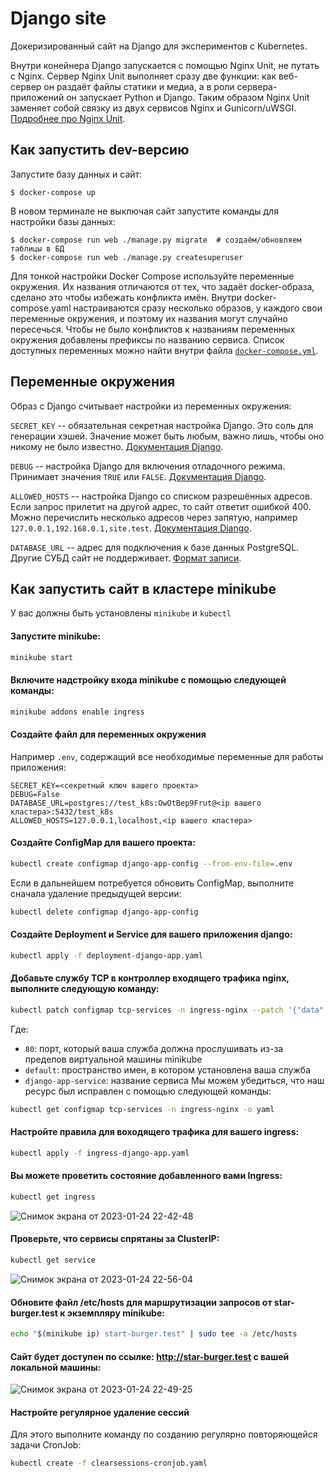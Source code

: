 # Django site

Докеризированный сайт на Django для экспериментов с Kubernetes.

Внутри конейнера Django запускается с помощью Nginx Unit, не путать с Nginx. Сервер Nginx Unit выполняет сразу две функции: как веб-сервер он раздаёт файлы статики и медиа, а в роли сервера-приложений он запускает Python и Django. Таким образом Nginx Unit заменяет собой связку из двух сервисов Nginx и Gunicorn/uWSGI. [Подробнее про Nginx Unit](https://unit.nginx.org/).

## Как запустить dev-версию

Запустите базу данных и сайт:

```shell-session
$ docker-compose up
```

В новом терминале не выключая сайт запустите команды для настройки базы данных:

```shell-session
$ docker-compose run web ./manage.py migrate  # создаём/обновляем таблицы в БД
$ docker-compose run web ./manage.py createsuperuser
```

Для тонкой настройки Docker Compose используйте переменные окружения. Их названия отличаются от тех, что задаёт docker-образа, сделано это чтобы избежать конфликта имён. Внутри docker-compose.yaml настраиваются сразу несколько образов, у каждого свои переменные окружения, и поэтому их названия могут случайно пересечься. Чтобы не было конфликтов к названиям переменных окружения добавлены префиксы по названию сервиса. Список доступных переменных можно найти внутри файла [`docker-compose.yml`](./docker-compose.yml).

## Переменные окружения

Образ с Django считывает настройки из переменных окружения:

`SECRET_KEY` -- обязательная секретная настройка Django. Это соль для генерации хэшей. Значение может быть любым, важно лишь, чтобы оно никому не было известно. [Документация Django](https://docs.djangoproject.com/en/3.2/ref/settings/#secret-key).

`DEBUG` -- настройка Django для включения отладочного режима. Принимает значения `TRUE` или `FALSE`. [Документация Django](https://docs.djangoproject.com/en/3.2/ref/settings/#std:setting-DEBUG).

`ALLOWED_HOSTS` -- настройка Django со списком разрешённых адресов. Если запрос прилетит на другой адрес, то сайт ответит ошибкой 400. Можно перечислить несколько адресов через запятую, например `127.0.0.1,192.168.0.1,site.test`. [Документация Django](https://docs.djangoproject.com/en/3.2/ref/settings/#allowed-hosts).

`DATABASE_URL` -- адрес для подключения к базе данных PostgreSQL. Другие СУБД сайт не поддерживает. [Формат записи](https://github.com/jacobian/dj-database-url#url-schema).


## Как запустить сайт в кластере minikube

У вас должны быть установлены `minikube` и `kubectl`

#### Запустите minikube:
```sh
minikube start
```
#### Включите надстройку входа minikube с помощью следующей команды:
```sh
minikube addons enable ingress
```

#### Создайте файл для переменных окружения
Например `.env`, содержащий все необходимые переменные для работы приложения:
```
SECRET_KEY=<секретный ключ вашего проекта>
DEBUG=False
DATABASE_URL=postgres://test_k8s:OwOtBep9Frut@<ip вашего кластера>:5432/test_k8s
ALLOWED_HOSTS=127.0.0.1,localhost,<ip вашего кластера>
```
#### Создайте ConfigMap для вашего проекта:
```sh
kubectl create configmap django-app-config --from-env-file=.env
```
Если в дальнейшем потребуется обновить ConfigMap, выполните сначала удаление предыдущей версии:
```sh
kubectl delete configmap django-app-config
```
#### Создайте Deployment и Service для вашего приложения django:
```sh
kubectl apply -f deployment-django-app.yaml
```
#### Добавьте службу TCP в контроллер входящего трафика nginx, выполните следующую команду:
```sh
kubectl patch configmap tcp-services -n ingress-nginx --patch '{"data":{"80":"default/django-app-service:80"}}'
```
Где:
- `80`: порт, который ваша служба должна прослушивать из-за пределов виртуальной машины minikube
- `default`: пространство имен, в котором установлена ваша служба
- `django-app-service`: название сервиса 
Мы можем убедиться, что наш ресурс был исправлен с помощью следующей команды:
```sh
kubectl get configmap tcp-services -n ingress-nginx -o yaml
```
#### Настройте правила для воходящего трафика для вашего ingress:
```sh
kubectl apply -f ingress-django-app.yaml
```
#### Вы можете проветить состояние добавленного вами Ingress:
```sh
kubectl get ingress
```
![Снимок экрана от 2023-01-24 22-42-48](https://user-images.githubusercontent.com/99894266/214368116-a365f65d-e7b4-4c90-8f79-0d241dcb8148.png)
#### Проверьте, что сервисы спрятаны за ClusterIP:
```sh
kubectl get service
```
![Снимок экрана от 2023-01-24 22-56-04](https://user-images.githubusercontent.com/99894266/214370900-bda0512c-c99f-4272-a76b-a0f6d8e458bf.png)

#### Обновите файл /etc/hosts для маршрутизации запросов от star-burger.test к экземпляру minikube:
```sh
echo "$(minikube ip) start-burger.test" | sudo tee -a /etc/hosts
```
#### Сайт будет доступен по ссылке: http://star-burger.test с вашей локальной машины:
![Снимок экрана от 2023-01-24 22-49-25](https://user-images.githubusercontent.com/99894266/214369620-4682c2f5-c3da-4b18-b7da-fa454e6daf43.png)
#### Настройте регулярное удаление сессий
Для этого выполните команду по созданию регулярно повторяющейся задачи CronJob:
```sh
kubectl create -f clearsessions-cronjob.yaml
```
